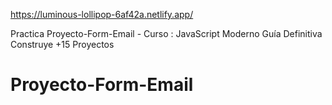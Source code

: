 https://luminous-lollipop-6af42a.netlify.app/


Practica Proyecto-Form-Email - Curso : JavaScript Moderno Guía Definitiva Construye +15 Proyectos
# Proyecto-Form-Email
